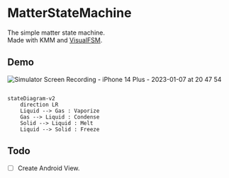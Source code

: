 # MatterStateMachine

The simple matter state machine.  
Made with KMM and [VisualFSM](https://github.com/Kontur-Mobile/VisualFSM).

## Demo

![Simulator Screen Recording - iPhone 14 Plus - 2023-01-07 at 20 47 54](https://user-images.githubusercontent.com/93278577/211149327-06f97a26-e16c-47aa-bf31-789d87ba0956.gif)

```mermaid

stateDiagram-v2
    direction LR
    Liquid --> Gas : Vaporize
    Gas --> Liquid : Condense
    Solid --> Liquid : Melt
    Liquid --> Solid : Freeze
```

## Todo

- [ ] Create Android View.
